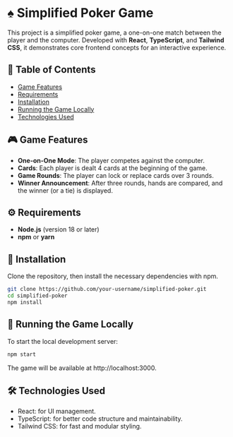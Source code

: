 # ♠️ Simplified Poker Game

This project is a simplified poker game, a one-on-one match between the player and the computer. Developed with **React**, **TypeScript**, and **Tailwind CSS**, it demonstrates core frontend concepts for an interactive experience.

## 📖 Table of Contents

- [Game Features](#-game-features)
- [Requirements](#-requirements)
- [Installation](#-installation)
- [Running the Game Locally](#-running-the-game-locally)
- [Technologies Used](#-technologies-used)

## 🎮 Game Features

- **One-on-One Mode**: The player competes against the computer.
- **Cards**: Each player is dealt 4 cards at the beginning of the game.
- **Game Rounds**: The player can lock or replace cards over 3 rounds.
- **Winner Announcement**: After three rounds, hands are compared, and the winner (or a tie) is displayed.

## ⚙️ Requirements

- **Node.js** (version 18 or later)
- **npm** or **yarn**

## 🔧 Installation

Clone the repository, then install the necessary dependencies with npm.

```bash
git clone https://github.com/your-username/simplified-poker.git
cd simplified-poker
npm install
```

## 🚀 Running the Game Locally
To start the local development server:

```bash
npm start
```
The game will be available at http://localhost:3000.

## 🛠 Technologies Used
- React: for UI management.
- TypeScript: for better code structure and maintainability.
- Tailwind CSS: for fast and modular styling.
